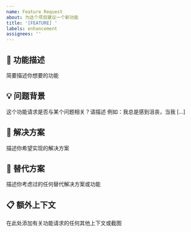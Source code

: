 ```yaml
---
name: Feature Request
about: 为这个项目建议一个新功能
title: '[FEATURE] '
labels: enhancement
assignees: ''
---
```


## 🚀 功能描述
简要描述你想要的功能

## 💡 问题背景
这个功能请求是否与某个问题相关？请描述
例如：我总是感到沮丧，当我 [...]

## 🎯 解决方案
描述你希望实现的解决方案

## 🔄 替代方案
描述你考虑过的任何替代解决方案或功能

## 📋 额外上下文
在此处添加有关功能请求的任何其他上下文或截图